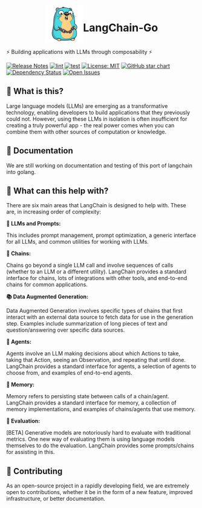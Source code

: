 <div style="height: 100px; display: flex; justify-content: center; align-items: center;">
  <img src='./images/logo/logo-x100.png' />
  <h1 style="text-align: center;">LangChain-Go</h1>
</div>


⚡ Building applications with LLMs through composability ⚡

[![Release Notes](https://img.shields.io/github/release/William-Bohm/langchain-go)](https://github.com/William-Bohm/langchain-go/releases)
[![lint](https://github.com/William-Bohm/langchain-go/actions/workflows/lint.yml/badge.svg)](https://github.com/William-Bohm/langchain-go/actions/workflows/lint.yml)
[![test](https://github.com/William-Bohm/langchain-go/actions/workflows/test.yml/badge.svg)](https://github.com/William-Bohm/langchain-go/actions/workflows/test.yml)
[![License: MIT](https://img.shields.io/badge/License-MIT-yellow.svg)](https://opensource.org/licenses/MIT)
[![GitHub star chart](https://img.shields.io/github/stars/William-Bohm/langchain-go?style=social)](https://star-history.com/#William-Bohm/langchain-go)
[![Dependency Status](https://img.shields.io/librariesio/github/hwchase17/langchain)](https://libraries.io/github/hwchase17/langchain)
[![Open Issues](https://img.shields.io/github/issues-raw/William-Bohm/langchain-go)](https://github.com/William-Bohm/langchain-go/issues)




## 🤔 What is this?

Large language models (LLMs) are emerging as a transformative technology, enabling developers to build applications that they previously could not. However, using these LLMs in isolation is often insufficient for creating a truly powerful app - the real power comes when you can combine them with other sources of computation or knowledge.


## 📖 Documentation

We are still working on documentation and testing of this port of langchain into golang. 

## 🚀 What can this help with?

There are six main areas that LangChain is designed to help with.
These are, in increasing order of complexity:

**📃 LLMs and Prompts:**

This includes prompt management, prompt optimization, a generic interface for all LLMs, and common utilities for working with LLMs.

**🔗 Chains:**

Chains go beyond a single LLM call and involve sequences of calls (whether to an LLM or a different utility). LangChain provides a standard interface for chains, lots of integrations with other tools, and end-to-end chains for common applications.

**📚 Data Augmented Generation:**

Data Augmented Generation involves specific types of chains that first interact with an external data source to fetch data for use in the generation step. Examples include summarization of long pieces of text and question/answering over specific data sources.

**🤖 Agents:**

Agents involve an LLM making decisions about which Actions to take, taking that Action, seeing an Observation, and repeating that until done. LangChain provides a standard interface for agents, a selection of agents to choose from, and examples of end-to-end agents.

**🧠 Memory:**

Memory refers to persisting state between calls of a chain/agent. LangChain provides a standard interface for memory, a collection of memory implementations, and examples of chains/agents that use memory.

**🧐 Evaluation:**

[BETA] Generative models are notoriously hard to evaluate with traditional metrics. One new way of evaluating them is using language models themselves to do the evaluation. LangChain provides some prompts/chains for assisting in this.


## 💁 Contributing

As an open-source project in a rapidly developing field, we are extremely open to contributions, whether it be in the form of a new feature, improved infrastructure, or better documentation.

